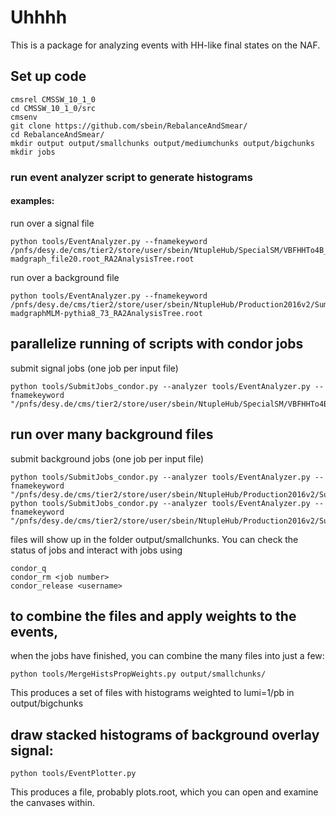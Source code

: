 # Uhhhh
This is a package for analyzing events with HH-like final states on the NAF.
## Set up code

```
cmsrel CMSSW_10_1_0
cd CMSSW_10_1_0/src
cmsenv
git clone https://github.com/sbein/RebalanceAndSmear/
cd RebalanceAndSmear/
mkdir output output/smallchunks output/mediumchunks output/bigchunks
mkdir jobs
```

### run event analyzer script to generate histograms
#### examples:

run over a signal file
```
python tools/EventAnalyzer.py --fnamekeyword /pnfs/desy.de/cms/tier2/store/user/sbein/NtupleHub/SpecialSM/VBFHHTo4B_CV_1_5_C2V_1_C3_1_13TeV-madgraph_file20.root_RA2AnalysisTree.root
```

run over a background file
```
python tools/EventAnalyzer.py --fnamekeyword  /pnfs/desy.de/cms/tier2/store/user/sbein/NtupleHub/Production2016v2/Summer16.TTJets_TuneCUETP8M1_13TeV-madgraphMLM-pythia8_73_RA2AnalysisTree.root
```

## parallelize running of scripts with condor jobs

submit signal jobs (one job per input file)

```
python tools/SubmitJobs_condor.py --analyzer tools/EventAnalyzer.py --fnamekeyword  "/pnfs/desy.de/cms/tier2/store/user/sbein/NtupleHub/SpecialSM/VBFHHTo4B*.root"
```

## run over many background files

submit background jobs (one job per input file)

```
python tools/SubmitJobs_condor.py --analyzer tools/EventAnalyzer.py --fnamekeyword  "/pnfs/desy.de/cms/tier2/store/user/sbein/NtupleHub/Production2016v2/Summer16.TTJets_TuneCUE*.root"
python tools/SubmitJobs_condor.py --analyzer tools/EventAnalyzer.py --fnamekeyword  "/pnfs/desy.de/cms/tier2/store/user/sbein/NtupleHub/Production2016v2/Summer16.QCD*.root"
```

files will show up in the folder output/smallchunks. You can check the status of jobs and interact with jobs using
```
condor_q
condor_rm <job number>
condor_release <username>
```

## to combine the files and apply weights to the events, 
when the jobs have finished, you can combine the many files into just a few:
```
python tools/MergeHistsPropWeights.py output/smallchunks/
```

This produces a set of files with histograms weighted to lumi=1/pb in output/bigchunks

## draw stacked histograms of background overlay signal:

```
python tools/EventPlotter.py
```

This produces a file, probably plots.root, which you can open and examine the canvases within. 


